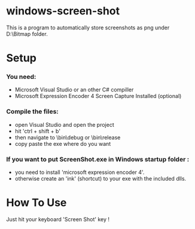 # windows-screen-shot
This is a program to automatically store screenshots as png under D:\Bitmap folder.

# Setup
### You need:  
- Microsoft Visual Studio or an other C# compiller
- Microsoft Expression Encoder 4 Screen Capture Installed (optional)

### Compile the files: 
- open Visual Studio and open the project
- hit 'ctrl + shift + b'
- then navigate to \bin\debug or \bin\release
- copy paste the exe where do you want

### If you want to put ScreenShot.exe in Windows startup folder :  

- you need to install 'microsoft expression encoder 4'.
- otherwise create an 'ink' (shortcut) to your exe with the included dlls.




# How To Use
Just hit your keyboard 'Screen Shot' key !
